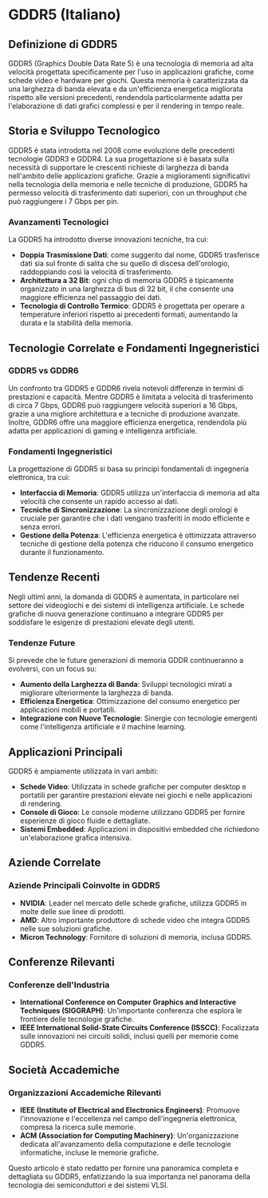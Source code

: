 # GDDR5 (Italiano)

## Definizione di GDDR5

GDDR5 (Graphics Double Data Rate 5) è una tecnologia di memoria ad alta velocità progettata specificamente per l'uso in applicazioni grafiche, come schede video e hardware per giochi. Questa memoria è caratterizzata da una larghezza di banda elevata e da un'efficienza energetica migliorata rispetto alle versioni precedenti, rendendola particolarmente adatta per l'elaborazione di dati grafici complessi e per il rendering in tempo reale.

## Storia e Sviluppo Tecnologico

GDDR5 è stata introdotta nel 2008 come evoluzione delle precedenti tecnologie GDDR3 e GDDR4. La sua progettazione si è basata sulla necessità di supportare le crescenti richieste di larghezza di banda nell'ambito delle applicazioni grafiche. Grazie a miglioramenti significativi nella tecnologia della memoria e nelle tecniche di produzione, GDDR5 ha permesso velocità di trasferimento dati superiori, con un throughput che può raggiungere i 7 Gbps per pin.

### Avanzamenti Tecnologici

La GDDR5 ha introdotto diverse innovazioni tecniche, tra cui:

- **Doppia Trasmissione Dati**: come suggerito dal nome, GDDR5 trasferisce dati sia sul fronte di salita che su quello di discesa dell'orologio, raddoppiando così la velocità di trasferimento.
- **Architettura a 32 Bit**: ogni chip di memoria GDDR5 è tipicamente organizzato in una larghezza di bus di 32 bit, il che consente una maggiore efficienza nel passaggio dei dati.
- **Tecnologia di Controllo Termico**: GDDR5 è progettata per operare a temperature inferiori rispetto ai precedenti formati, aumentando la durata e la stabilità della memoria.

## Tecnologie Correlate e Fondamenti Ingegneristici

### GDDR5 vs GDDR6

Un confronto tra GDDR5 e GDDR6 rivela notevoli differenze in termini di prestazioni e capacità. Mentre GDDR5 è limitata a velocità di trasferimento di circa 7 Gbps, GDDR6 può raggiungere velocità superiori a 16 Gbps, grazie a una migliore architettura e a tecniche di produzione avanzate. Inoltre, GDDR6 offre una maggiore efficienza energetica, rendendola più adatta per applicazioni di gaming e intelligenza artificiale.

### Fondamenti Ingegneristici

La progettazione di GDDR5 si basa su principi fondamentali di ingegneria elettronica, tra cui:

- **Interfaccia di Memoria**: GDDR5 utilizza un'interfaccia di memoria ad alta velocità che consente un rapido accesso ai dati.
- **Tecniche di Sincronizzazione**: La sincronizzazione degli orologi è cruciale per garantire che i dati vengano trasferiti in modo efficiente e senza errori.
- **Gestione della Potenza**: L'efficienza energetica è ottimizzata attraverso tecniche di gestione della potenza che riducono il consumo energetico durante il funzionamento.

## Tendenze Recenti

Negli ultimi anni, la domanda di GDDR5 è aumentata, in particolare nel settore dei videogiochi e dei sistemi di intelligenza artificiale. Le schede grafiche di nuova generazione continuano a integrare GDDR5 per soddisfare le esigenze di prestazioni elevate degli utenti.

### Tendenze Future

Si prevede che le future generazioni di memoria GDDR continueranno a evolversi, con un focus su:

- **Aumento della Larghezza di Banda**: Sviluppi tecnologici mirati a migliorare ulteriormente la larghezza di banda.
- **Efficienza Energetica**: Ottimizzazione del consumo energetico per applicazioni mobili e portatili.
- **Integrazione con Nuove Tecnologie**: Sinergie con tecnologie emergenti come l'intelligenza artificiale e il machine learning.

## Applicazioni Principali

GDDR5 è ampiamente utilizzata in vari ambiti:

- **Schede Video**: Utilizzata in schede grafiche per computer desktop e portatili per garantire prestazioni elevate nei giochi e nelle applicazioni di rendering.
- **Console di Gioco**: Le console moderne utilizzano GDDR5 per fornire esperienze di gioco fluide e dettagliate.
- **Sistemi Embedded**: Applicazioni in dispositivi embedded che richiedono un'elaborazione grafica intensiva.

## Aziende Correlate

### Aziende Principali Coinvolte in GDDR5

- **NVIDIA**: Leader nel mercato delle schede grafiche, utilizza GDDR5 in molte delle sue linee di prodotti.
- **AMD**: Altro importante produttore di schede video che integra GDDR5 nelle sue soluzioni grafiche.
- **Micron Technology**: Fornitore di soluzioni di memoria, inclusa GDDR5.

## Conferenze Rilevanti

### Conferenze dell'Industria

- **International Conference on Computer Graphics and Interactive Techniques (SIGGRAPH)**: Un'importante conferenza che esplora le frontiere delle tecnologie grafiche.
- **IEEE International Solid-State Circuits Conference (ISSCC)**: Focalizzata sulle innovazioni nei circuiti solidi, inclusi quelli per memorie come GDDR5.

## Società Accademiche

### Organizzazioni Accademiche Rilevanti

- **IEEE (Institute of Electrical and Electronics Engineers)**: Promuove l'innovazione e l'eccellenza nel campo dell'ingegneria elettronica, compresa la ricerca sulle memorie.
- **ACM (Association for Computing Machinery)**: Un'organizzazione dedicata all'avanzamento della computazione e delle tecnologie informatiche, incluse le memorie grafiche.

Questo articolo è stato redatto per fornire una panoramica completa e dettagliata su GDDR5, enfatizzando la sua importanza nel panorama della tecnologia dei semiconduttori e dei sistemi VLSI.